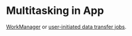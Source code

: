 # Multitasking in App

[WorkManager](https://developer.android.com/topic/libraries/architecture/workmanager) or [user-initiated data transfer jobs](https://developer.android.com/about/versions/14/changes/user-initiated-data-transfers).
